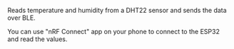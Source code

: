 Reads temperature and humidity from a DHT22 sensor and sends the data over BLE.

You can use "nRF Connect" app on your phone to connect to the ESP32 and read the values.
